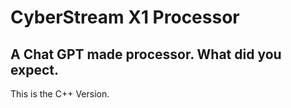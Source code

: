# CyberStream X1 Processor
A Chat GPT made processor. What did you expect.
--
This is the C++ Version.
